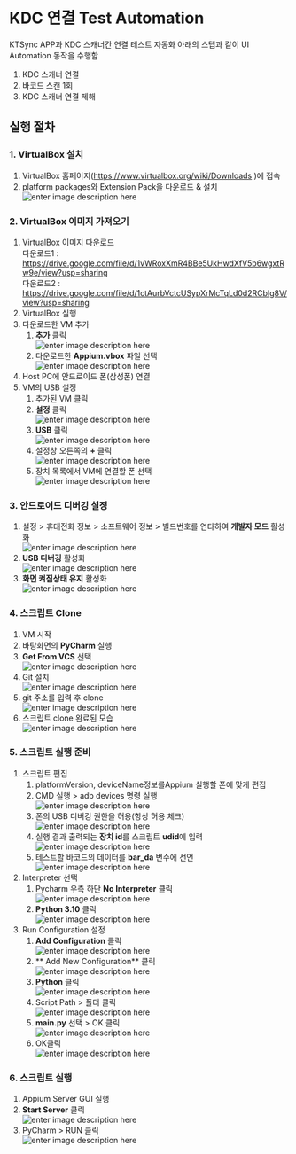 # KDC 연결 Test Automation

KTSync APP과 KDC 스캐너간 연결 테스트 자동화
아래의 스텝과 같이 UI Automation 동작을 수행함
1. KDC 스캐너 연결
2. 바코드 스캔 1회
3. KDC 스캐너 연결 제해

## 실행 절차

### 1. VirtualBox 설치
1. VirtualBox 홈페이지(https://www.virtualbox.org/wiki/Downloads )에 접속
2. platform packages와 Extension Pack을 다운로드 & 설치
![enter image description here](https://i.imgur.com/yAhSQAC.jpg)


### 2. VirtualBox 이미지 가져오기
1. VirtualBox 이미지 다운로드   
    다운로드1 : https://drive.google.com/file/d/1vWRoxXmR4BBe5UkHwdXfV5b6wgxtRw9e/view?usp=sharing   
    다운로드2 : https://drive.google.com/file/d/1ctAurbVctcUSypXrMcTqLd0d2RCbIg8V/view?usp=sharing
2. VirtualBox 실행
3. 다운로드한 VM 추가
	1. **추가** 클릭   
	![enter image description here](https://i.imgur.com/ax30tCV.jpg)
	2. 다운로드한 **Appium.vbox** 파일 선택   
	![enter image description here](https://i.imgur.com/bGuwBZg.jpg)
4. Host PC에 안드로이드 폰(삼성폰) 연결
4. VM의 USB 설정
	1. 추가된 VM 클릭
	2. **설정** 클릭   
	![enter image description here](https://i.imgur.com/IAd9BtE.jpg)
	3. **USB** 클릭   
	![enter image description here](https://i.imgur.com/WCitWop.jpg)
	4.  설정창 오른쪽의 **+** 클릭   
	![enter image description here](https://i.imgur.com/7CwF81n.jpg)
	5. 장치 목록에서 VM에 연결할 폰 선택   
	![enter image description here](https://i.imgur.com/H0VNPgQ.jpg)


### 3. 안드로이드 디버깅 설정
1. 설정 > 휴대전화 정보 > 소프트웨어 정보 > 빌드번호를 연타하여 **개발자 모드** 활성화   
![enter image description here](https://i.imgur.com/y41SPt1.jpg)
2. **USB 디버깅** 활성화   
![enter image description here](https://i.imgur.com/2z7YdFs.jpg)
4. **화면 켜짐상태 유지** 활성화   
![enter image description here](https://i.imgur.com/yi1xerC.jpg)


###  4. 스크립트 Clone
1. VM 시작
2. 바탕화면의 **PyCharm** 실행
3. **Get From VCS** 선택   
![enter image description here](https://i.imgur.com/qgzXcQV.jpg)
4. Git 설치   
![enter image description here](https://i.imgur.com/7TkWCky.jpg)
5. git 주소를 입력 후 clone   
![enter image description here](https://i.imgur.com/mW40iIF.jpg)
7. 스크립트 clone 완료된 모습   
![enter image description here](https://i.imgur.com/CSsCaBO.jpg)




### 5. 스크립트 실행 준비
1. 스크립트 편집
	1. platformVersion, deviceName정보를Appium 실행할 폰에 맞게 편집
	2. CMD 실행 > adb devices 명령 실행   
	![enter image description here](https://i.imgur.com/83YXATO.jpg)
	3. 폰의 USB 디버깅 권한을 허용(항상 허용 체크)   
	![enter image description here](https://i.imgur.com/7gpYORU.jpg)
	4. 실행 결과 출력되는 **장치 id**를 스크립트 **udid**에 입력   
	![enter image description here](https://i.imgur.com/FnYj5l0.jpg)
	 5. 테스트할 바코드의 데이터를 **bar_da** 변수에 선언   
	 ![enter image description here](https://i.imgur.com/UlQf6vh.jpg)
2. Interpreter 선택
	1. Pycharm 우측 하단 **No Interpreter** 클릭   
	![enter image description here](https://i.imgur.com/G7Enoyi.jpg)
	2. **Python 3.10** 클릭   
	![enter image description here](https://i.imgur.com/OyEoGfe.jpg)
3. Run Configuration 설정
	1. **Add Configuration** 클릭   
	![enter image description here](https://i.imgur.com/NcrmJwc.jpg)
	2. ** Add New Configuration** 클릭   
	![enter image description here](https://i.imgur.com/t4h76Z5.jpg)
	3. **Python** 클릭   
	![enter image description here](https://i.imgur.com/0chX50z.jpg)
	4. Script Path > 폴더 클릭   
	![enter image description here](https://i.imgur.com/rgih9Ge.jpg)
	5. **main.py** 선택 > OK 클릭   
	![enter image description here](https://i.imgur.com/0k8rFvm.jpg)
	6. OK클릭   
	![enter image description here](https://i.imgur.com/6Se72rM.jpg)



### 6. 스크립트 실행
1. Appium Server GUI 실행
2. **Start Server** 클릭   
![enter image description here](https://i.imgur.com/GRSR2A8.jpg)
3. PyCharm > RUN 클릭   
![enter image description here](https://i.imgur.com/MrLBxBD.jpg)
